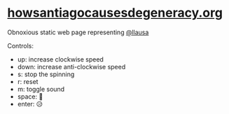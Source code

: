 # [howsantiagocausesdegeneracy.org](https://danielgilchrist.github.io/howsantiagocausesdegeneracy.org/)

Obnoxious static web page representing [@llausa](https://github.com/llausa)

Controls:
- up: increase clockwise speed
- down: increase anti-clockwise speed
- s: stop the spinning
- r: reset
- m: toggle sound
- space: 👀
- enter: 😥
